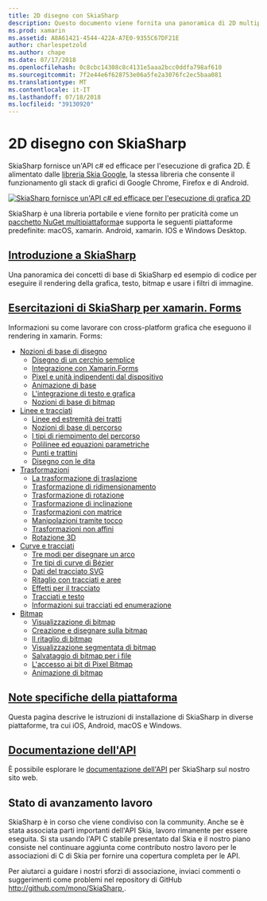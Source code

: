 ```yaml
---
title: 2D disegno con SkiaSharp
description: Questo documento viene fornita una panoramica di 2D multipiattaforma disegno con SkiaSharp. È collegato a diverse guide che descrivono SkiaSharp e le relative API diverse.
ms.prod: xamarin
ms.assetid: A8A61421-4544-422A-A7E0-9355C67DF21E
author: charlespetzold
ms.author: chape
ms.date: 07/17/2018
ms.openlocfilehash: 0c8cbc14308c8c4131e5aaa2bcc0ddfa798af610
ms.sourcegitcommit: 7f2e44e6f628753e06a5fe2a3076fc2ec5baa081
ms.translationtype: MT
ms.contentlocale: it-IT
ms.lasthandoff: 07/18/2018
ms.locfileid: "39130920"
---
```

# <a name="2d-drawing-with-skiasharp"></a>2D disegno con SkiaSharp

SkiaSharp fornisce un'API c# ed efficace per l'esecuzione di grafica 2D. È alimentato dalle [libreria Skia Google](http://skia.org), la stessa libreria che consente il funzionamento gli stack di grafici di Google Chrome, Firefox e di Android.

[![](images/ide-sml.png "SkiaSharp fornisce un'API c# ed efficace per l'esecuzione di grafica 2D")](images/ide.png#lightbox)

SkiaSharp è una libreria portabile e viene fornito per praticità come un [pacchetto NuGet multipiattaforma](https://www.nuget.org/packages/SkiaSharp)e supporta le seguenti piattaforme predefinite: macOS, xamarin. Android, xamarin. IOS e Windows Desktop.

## <a name="introduction-to-skiasharpgraphics-gamesskiasharpintroductionmd"></a>[Introduzione a SkiaSharp](~/graphics-games/skiasharp/introduction.md)

Una panoramica dei concetti di base di SkiaSharp ed esempio di codice per eseguire il rendering della grafica, testo, bitmap e usare i filtri di immagine.

## <a name="skiasharp-tutorials-for-xamarinformsxamarin-formsuser-interfacegraphicsskiasharpindexmd"></a>[Esercitazioni di SkiaSharp per xamarin. Forms](~/xamarin-forms/user-interface/graphics/skiasharp/index.md)

Informazioni su come lavorare con cross-platform grafica che eseguono il rendering in xamarin. Forms:

- [Nozioni di base di disegno](~/xamarin-forms/user-interface/graphics/skiasharp/basics/index.md)
  * [Disegno di un cerchio semplice](~/xamarin-forms/user-interface/graphics/skiasharp/basics/circle.md)
  * [Integrazione con Xamarin.Forms](~/xamarin-forms/user-interface/graphics/skiasharp/basics/integration.md)
  * [Pixel e unità indipendenti dal dispositivo](~/xamarin-forms/user-interface/graphics/skiasharp/basics/pixels.md)
  * [Animazione di base](~/xamarin-forms/user-interface/graphics/skiasharp/basics/animation.md)
  * [L'integrazione di testo e grafica](~/xamarin-forms/user-interface/graphics/skiasharp/basics/text.md)
  * [Nozioni di base di bitmap](~/xamarin-forms/user-interface/graphics/skiasharp/basics/bitmaps.md)
- [Linee e tracciati](~/xamarin-forms/user-interface/graphics/skiasharp/paths/index.md)
  * [Linee ed estremità dei tratti](~/xamarin-forms/user-interface/graphics/skiasharp/paths/lines.md)
  * [Nozioni di base di percorso](~/xamarin-forms/user-interface/graphics/skiasharp/paths/paths.md)
  * [I tipi di riempimento del percorso](~/xamarin-forms/user-interface/graphics/skiasharp/paths/fill-types.md)
  * [Polilinee ed equazioni parametriche](~/xamarin-forms/user-interface/graphics/skiasharp/paths/polylines.md)
  * [Punti e trattini](~/xamarin-forms/user-interface/graphics/skiasharp/paths/dots.md)
  * [Disegno con le dita](~/xamarin-forms/user-interface/graphics/skiasharp/paths/finger-paint.md)
- [Trasformazioni](~/xamarin-forms/user-interface/graphics/skiasharp/transforms/index.md)
  * [La trasformazione di traslazione](~/xamarin-forms/user-interface/graphics/skiasharp/transforms/translate.md)
  * [Trasformazione di ridimensionamento](~/xamarin-forms/user-interface/graphics/skiasharp/transforms/scale.md)
  * [Trasformazione di rotazione](~/xamarin-forms/user-interface/graphics/skiasharp/transforms/rotate.md)
  * [Trasformazione di inclinazione](~/xamarin-forms/user-interface/graphics/skiasharp/transforms/skew.md)
  * [Trasformazioni con matrice](~/xamarin-forms/user-interface/graphics/skiasharp/transforms/matrix.md)
  * [Manipolazioni tramite tocco](~/xamarin-forms/user-interface/graphics/skiasharp/transforms/touch.md)
  * [Trasformazioni non affini](~/xamarin-forms/user-interface/graphics/skiasharp/transforms/non-affine.md)
  * [Rotazione 3D](~/xamarin-forms/user-interface/graphics/skiasharp/transforms/3d-rotation.md)
- [Curve e tracciati](~/xamarin-forms/user-interface/graphics/skiasharp/curves/index.md)
  * [Tre modi per disegnare un arco](~/xamarin-forms/user-interface/graphics/skiasharp/curves/arcs.md)
  * [Tre tipi di curve di Bézier](~/xamarin-forms/user-interface/graphics/skiasharp/curves/beziers.md)
  * [Dati del tracciato SVG](~/xamarin-forms/user-interface/graphics/skiasharp/curves/path-data.md)
  * [Ritaglio con tracciati e aree](~/xamarin-forms/user-interface/graphics/skiasharp/curves/clipping.md)
  * [Effetti per il tracciato](~/xamarin-forms/user-interface/graphics/skiasharp/curves/effects.md)
  * [Tracciati e testo](~/xamarin-forms/user-interface/graphics/skiasharp/curves/text-paths.md)
  * [Informazioni sui tracciati ed enumerazione](~/xamarin-forms/user-interface/graphics/skiasharp/curves/information.md)
- [Bitmap](~/xamarin-forms/user-interface/graphics/skiasharp/bitmaps/index.md)
  * [Visualizzazione di bitmap](~/xamarin-forms/user-interface/graphics/skiasharp/bitmaps/displaying.md)
  * [Creazione e disegnare sulla bitmap](~/xamarin-forms/user-interface/graphics/skiasharp/bitmaps/drawing.md)
  * [Il ritaglio di bitmap](~/xamarin-forms/user-interface/graphics/skiasharp/bitmaps/cropping.md)
  * [Visualizzazione segmentata di bitmap](~/xamarin-forms/user-interface/graphics/skiasharp/bitmaps/segmented.md)
  * [Salvataggio di bitmap per i file](~/xamarin-forms/user-interface/graphics/skiasharp/bitmaps/saving.md)
  * [L'accesso ai bit di Pixel Bitmap](~/xamarin-forms/user-interface/graphics/skiasharp/bitmaps/pixel-bits.md)
  * [Animazione di bitmap](~/xamarin-forms/user-interface/graphics/skiasharp/bitmaps/animating.md)

## <a name="platform-specific-notesgraphics-gamesskiasharpplatformmd"></a>[Note specifiche della piattaforma](~/graphics-games/skiasharp/platform.md)

Questa pagina descrive le istruzioni di installazione di SkiaSharp in diverse piattaforme, tra cui iOS, Android, macOS e Windows.

## <a name="api-documentationhttpsdeveloperxamarincomapinamespaceskiasharp"></a>[Documentazione dell'API](https://developer.xamarin.com/api/namespace/SkiaSharp/)

È possibile esplorare le [documentazione dell'API](https://developer.xamarin.com/api/namespace/SkiaSharp/) per SkiaSharp sul nostro sito web.

## <a name="work-in-progress"></a>Stato di avanzamento lavoro

SkiaSharp è in corso che viene condiviso con la community. Anche se è stata associata parti importanti dell'API Skia, lavoro rimanente per essere eseguita. Si sta usando l'API C stabile presentato dal Skia e il nostro piano consiste nel continuare aggiunta come contributo nostro lavoro per le associazioni di C di Skia per fornire una copertura completa per le API.

Per aiutarci a guidare i nostri sforzi di associazione, inviaci commenti o suggerimenti come problemi nel repository di GitHub [ http://github.com/mono/SkiaSharp ](http://github.com/mono/SkiaSharp).
